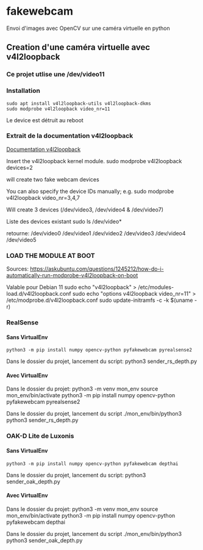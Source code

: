 # fakewebcam
Envoi d'images avec OpenCV sur une caméra virtuelle en python


## Creation d'une caméra virtuelle avec v4l2loopback

### Ce projet utlise une /dev/video11

### Installation
    sudo apt install v4l2loopback-utils v4l2loopback-dkms
    sudo modprobe v4l2loopback video_nr=11

Le device est détruit au reboot

### Extrait de la documentation v4l2loopback
[Documentation v4l2loopback](https://github.com/umlaeute/v4l2loopback)

Insert the v4l2loopback kernel module.
    sudo modprobe v4l2loopback devices=2

will create two fake webcam devices

You can also specify the device IDs manually; e.g.
    sudo modprobe v4l2loopback video_nr=3,4,7

Will create 3 devices (/dev/video3, /dev/video4 & /dev/video7)

Liste des devices existant
    sudo ls /dev/video*

retourne:
    /dev/video0  /dev/video1  /dev/video2  /dev/video3  /dev/video4  /dev/video5

### LOAD THE MODULE AT BOOT
Sources: https://askubuntu.com/questions/1245212/how-do-i-automatically-run-modprobe-v4l2loopback-on-boot

Valable pour Debian 11
    sudo echo "v4l2loopback" > /etc/modules-load.d/v4l2loopback.conf
    sudo echo "options v4l2loopback video_nr=11" > /etc/modprobe.d/v4l2loopback.conf
    sudo update-initramfs -c -k $(uname -r)

### RealSense
#### Sans VirtualEnv
    python3 -m pip install numpy opencv-python pyfakewebcam pyrealsense2

Dans le dossier du projet, lancement du script:
    python3 sender_rs_depth.py

#### Avec VirtualEnv
Dans le dossier du projet:
    python3 -m venv mon_env
    source mon_env/bin/activate
    python3 -m pip install numpy opencv-python pyfakewebcam pyrealsense2

Dans le dossier du projet, lancement du script
    ./mon_env/bin/python3 python3 sender_rs_depth.py

### OAK-D Lite de Luxonis
#### Sans VirtualEnv
    python3 -m pip install numpy opencv-python pyfakewebcam depthai

Dans le dossier du projet, lancement du script:
    python3 sender_oak_depth.py

#### Avec VirtualEnv
Dans le dossier du projet:
    python3 -m venv mon_env
    source mon_env/bin/activate
    python3 -m pip install numpy opencv-python pyfakewebcam depthai

Dans le dossier du projet, lancement du script
    ./mon_env/bin/python3 python3 sender_oak_depth.py
